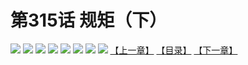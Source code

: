 # 第315话 规矩（下）
![](https://mhpic.xiaomingtaiji.net/comic/D/斗破苍穹拆分版/315话/1.jpg-zymk.middle.webp)
![](https://mhpic.xiaomingtaiji.net/comic/D/斗破苍穹拆分版/315话/2.jpg-zymk.middle.webp)
![](https://mhpic.xiaomingtaiji.net/comic/D/斗破苍穹拆分版/315话/3.jpg-zymk.middle.webp)
![](https://mhpic.xiaomingtaiji.net/comic/D/斗破苍穹拆分版/315话/4.jpg-zymk.middle.webp)
![](https://mhpic.xiaomingtaiji.net/comic/D/斗破苍穹拆分版/315话/5.jpg-zymk.middle.webp)
![](https://mhpic.xiaomingtaiji.net/comic/D/斗破苍穹拆分版/315话/6.jpg-zymk.middle.webp)
![](https://mhpic.xiaomingtaiji.net/comic/D/斗破苍穹拆分版/315话/7.jpg-zymk.middle.webp)
![](https://mhpic.xiaomingtaiji.net/comic/D/斗破苍穹拆分版/315话/8.jpg-zymk.middle.webp)
[【上一章】](./314.md)
[【目录】](./READMD.md)
[【下一章】](./316.md)
